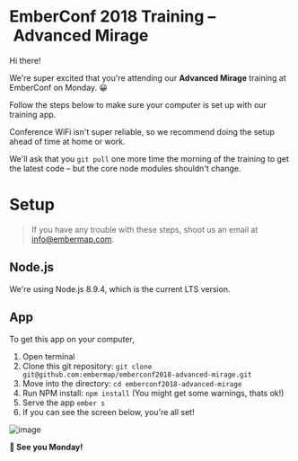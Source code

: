 # EmberConf 2018 Training – Advanced Mirage

Hi there!

We're super excited that you're attending our **Advanced Mirage** training at EmberConf on Monday. 😀

Follow the steps below to make sure your computer is set up with our training app.

Conference WiFi isn't super reliable, so we recommend doing the setup ahead of time at home or work.

We'll ask that you `git pull` one more time the morning of the training to get the latest code – but the core node modules shouldn't change.

# Setup

> If you have any trouble with these steps, shoot us an email at [info@embermap.com](mailto:info@embermap.com).

## Node.js

We're using Node.js 8.9.4, which is the current LTS version.

## App

To get this app on your computer,

1. Open terminal
2. Clone this git repository: `git clone git@github.com:embermap/emberconf2018-advanced-mirage.git`
3. Move into the directory: `cd emberconf2018-advanced-mirage`
4. Run NPM install: `npm install` (You might get some warnings, thats ok!)
5. Serve the app `ember s`
6. If you can see the screen below, you're all set!

![image](https://user-images.githubusercontent.com/2922250/37257700-469c4972-252a-11e8-8fcb-347039030d50.png)

**🎉 See you Monday!**
